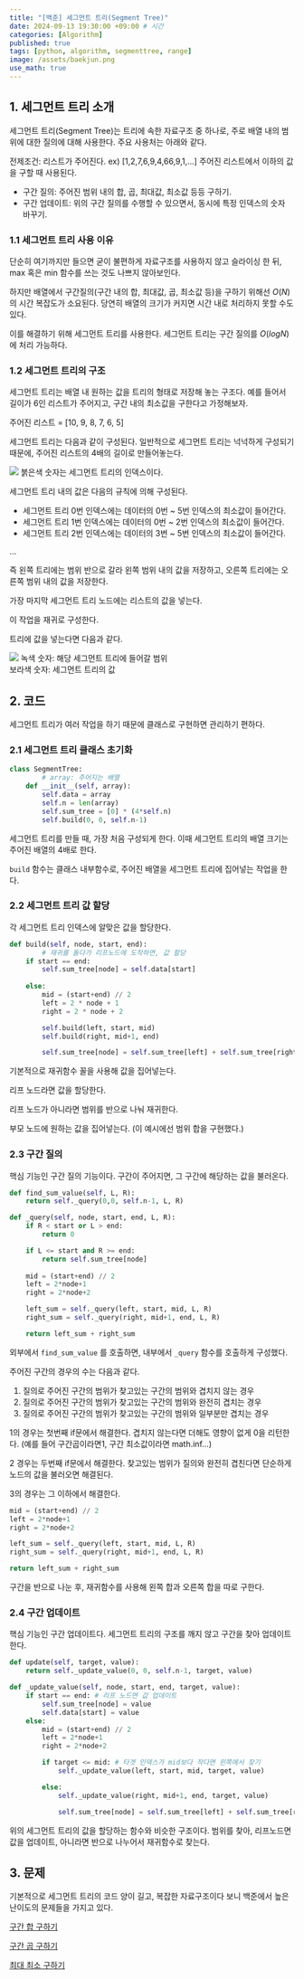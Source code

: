 ```yaml
---
title: "[백준] 세그먼트 트리(Segment Tree)"
date: 2024-09-13 19:30:00 +09:00 # 시간
categories: [Algorithm]
published: true
tags: [python, algorithm, segmenttree, range]
image: /assets/baekjun.png  
use_math: true
---  
```


## 1. 세그먼트 트리 소개

세그먼트 트리(Segment Tree)는 트리에 속한 자료구조 중 하나로, 주로 배열 내의 범위에 대한 질의에 대해 사용한다. 주요 사용처는 아래와 같다.

전제조건: 리스트가 주어진다. ex) [1,2,7,6,9,4,66,9,1,…] 주어진 리스트에서 이하의 값을 구할 때 사용된다.

- 구간 질의: 주어진 범위 내의 합, 곱, 최대값, 최소값 등등 구하기.
- 구간 업데이트: 위의 구간 질의를 수행할 수 있으면서, 동시에 특정 인덱스의 숫자 바꾸기.

### 1.1 세그먼트 트리 사용 이유

단순히 여기까지만 들으면 굳이 불편하게 자료구조를 사용하지 않고 슬라이싱 한 뒤, max 혹은 min 함수를 쓰는 것도 나쁘지 않아보인다.

하지만 배열에서 구간질의(구간 내의 합, 최대값, 곱, 최소값 등)을 구하기 위해선 $O(N)$의 시간 복잡도가 소요된다. 당연히 배열의 크기가 커지면 시간 내로 처리하지 못할 수도 있다.

이를 해결하기 위해 세그먼트 트리를 사용한다. 세그먼트 트리는 구간 질의를 $O(logN)$ 에 처리 가능하다.

### 1.2 세그먼트 트리의 구조

세그먼트 트리는 배열 내 원하는 값을 트리의 형태로 저장해 놓는 구조다. 예를 들어서 길이가 6인 리스트가 주어지고, 구간 내의 최소값을 구한다고 가정해보자.

주어진 리스트 = [10, 9, 8, 7, 6, 5]

세그먼트 트리는 다음과 같이 구성된다. 일반적으로 세그먼트 트리는 넉넉하게 구성되기 때문에, 주어진 리스트의 4배의 길이로 만들어놓는다.

![](/assets/seg1.jpeg)
붉은색 숫자는 세그먼트 트리의 인덱스이다.

세그먼트 트리 내의 값은 다음의 규칙에 의해 구성된다.

- 세그먼트 트리 0번 인덱스에는 데이터의 0번 ~ 5번 인덱스의 최소값이 들어간다.
- 세그먼트 트리 1번 인덱스에는 데이터의 0번 ~ 2번 인덱스의 최소값이 들어간다.
- 세그먼트 트리 2번 인덱스에는 데이터의 3번 ~ 5번 인덱스의 최소값이 들어간다.

…

즉 왼쪽 트리에는 범위 반으로 갈라 왼쪽 범위 내의 값을 저장하고, 오른쪽 트리에는 오른쪽 범위 내의 값을 저장한다.

가장 마지막 세그먼트 트리 노드에는 리스트의 값을 넣는다.

이 작업을 재귀로 구성한다.

트리에 값을 넣는다면 다음과 같다.

![](/assets/seg2.jpeg)
녹색 숫자: 해당 세그먼트 트리에 들어갈 범위   
보라색 숫자: 세그먼트 트리의 값

## 2. 코드

세그먼트 트리가 여러 작업을 하기 때문에 클래스로 구현하면 관리하기 편하다.

### 2.1 세그먼트 트리  클래스 초기화

```python
class SegmentTree:
		# array: 주어지는 배열
    def __init__(self, array):
        self.data = array
        self.n = len(array)
        self.sum_tree = [0] * (4*self.n)
        self.build(0, 0, self.n-1)
```

세그먼트 트리를 만들 때, 가장 처음 구성되게 한다. 이때 세그먼트 트리의 배열 크기는 주어진 배열의 4배로 한다. 

`build` 함수는 클래스 내부함수로, 주어진 배열을 세그먼트 트리에 집어넣는 작업을 한다.

### 2.2 세그먼트 트리 값 할당

각 세그먼트 트리 인덱스에 알맞은 값을 할당한다.

```python
def build(self, node, start, end):
		# 재귀를 돌다가 리프노드에 도착하면, 값 할당
    if start == end:
        self.sum_tree[node] = self.data[start]
    
    else:
        mid = (start+end) // 2
        left = 2 * node + 1
        right = 2 * node + 2

        self.build(left, start, mid)
        self.build(right, mid+1, end)

        self.sum_tree[node] = self.sum_tree[left] + self.sum_tree[right]
```

기본적으로 재귀함수 꼴을 사용해 값을 집어넣는다.

리프 노드라면 값을 할당한다.

리프 노드가 아니라면 범위를 반으로 나눠 재귀한다.

부모 노드에 원하는 값을 집어넣는다. (이 예시에선 범위 합을 구현했다.)

### 2.3 구간 질의

핵심 기능인 구간 질의 기능이다. 구간이 주어지면, 그 구간에 해당하는 값을 불러온다.

```python
def find_sum_value(self, L, R):
    return self._query(0,0, self.n-1, L, R)

def _query(self, node, start, end, L, R):
    if R < start or L > end:
        return 0

    if L <= start and R >= end:
        return self.sum_tree[node]
    
    mid = (start+end) // 2
    left = 2*node+1
    right = 2*node+2

    left_sum = self._query(left, start, mid, L, R)
    right_sum = self._query(right, mid+1, end, L, R)

    return left_sum + right_sum
```

외부에서 `find_sum_value` 를 호출하면, 내부에서 `_query` 함수를 호출하게 구성했다.

주어진 구간의 경우의 수는 다음과 같다.

1. 질의로 주어진 구간의 범위가 찾고있는 구간의 범위와 겹치지 않는 경우
2. 질의로 주어진 구간의 범위가 찾고있는 구간의 범위와 완전히 겹치는 경우
3. 질의로 주어진 구간의 범위가 찾고있는 구간의 범위와 일부분만 겹치는 경우

1의 경우는 첫번째 if문에서 해결한다. 겹치지 않는다면 더해도 영향이 없게 0을 리턴한다. (예를 들어 구간곱이라면1, 구간 최소값이라면 math.inf…)

2 경우는 두번째 if문에서 해결한다. 찾고있는 범위가 질의와 완전히 겹친다면 단순하게 노드의 값을 불러오면 해결된다.

3의 경우는 그 이하에서 해결한다. 

```python
mid = (start+end) // 2
left = 2*node+1
right = 2*node+2

left_sum = self._query(left, start, mid, L, R)
right_sum = self._query(right, mid+1, end, L, R)

return left_sum + right_sum
```

구간을 반으로 나눈 후, 재귀함수를 사용해 왼쪽 합과 오른쪽 합을 따로 구한다.

### 2.4 구간 업데이트

핵심 기능인 구간 업데이트다. 세그먼트 트리의 구조를 깨지 않고 구간을 찾아 업데이트한다.

```python
def update(self, target, value):
    return self._update_value(0, 0, self.n-1, target, value)

def _update_value(self, node, start, end, target, value):
    if start == end: # 리프 노드면 값 업데이트
        self.sum_tree[node] = value
        self.data[start] = value
    else:
        mid = (start+end) // 2
        left = 2*node+1
        right = 2*node+2

        if target <= mid: # 타겟 인덱스가 mid보다 작다면 왼쪽에서 찾기
            self._update_value(left, start, mid, target, value)

        else:
            self._update_value(right, mid+1, end, target, value)

		    self.sum_tree[node] = self.sum_tree[left] + self.sum_tree[right]
```

위의 세그먼트 트리의 값을 할당하는 함수와 비슷한 구조이다. 범위를 찾아, 리프노드면 값을 업데이트, 아니라면 반으로 나누어서 재귀함수로 찾는다.

## 3. 문제

기본적으로 세그먼트 트리의 코드 양이 길고, 복잡한 자료구조이다 보니 백준에서 높은 난이도의 문제들을 가지고 있다.

[구간 합 구하기](https://www.acmicpc.net/problem/2042)

[구간 곱 구하기](https://www.acmicpc.net/problem/11505)

[최대 최소 구하기](https://www.acmicpc.net/problem/2357)